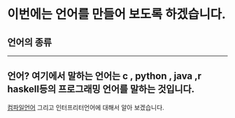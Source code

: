 # 이번에는 언어를 만들어 보도록 하겠습니다.
## 언어의 종류


---
**언어?**
여기에서 말하는 언어는 c , python , java ,r haskell등의 프로그래밍 언어를 말하는 것입니다.
---
[컴파일언어](compile_lang)  그리고 인터프리터언어에 대해서 알아 보겠습니다.
